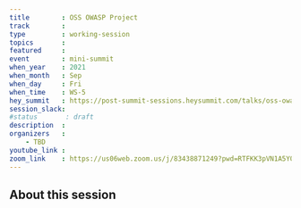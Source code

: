 ```yaml
---
title        : OSS OWASP Project
track        :
type         : working-session
topics       :
featured     :
event        : mini-summit
when_year    : 2021
when_month   : Sep
when_day     : Fri
when_time    : WS-5
hey_summit   : https://post-summit-sessions.heysummit.com/talks/oss-owasp-project/
session_slack:
#status       : draft
description  :
organizers   :
    - TBD
youtube_link :
zoom_link    : https://us06web.zoom.us/j/83438871249?pwd=RTFKK3pVN1A5Y05meCtVQ2laT09Cdz09
---
```


## About this session
